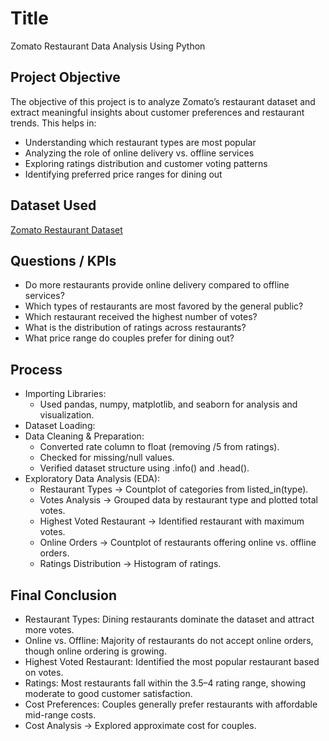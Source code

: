# Title
Zomato Restaurant Data Analysis Using Python

## Project Objective
The objective of this project is to analyze Zomato’s restaurant dataset and extract meaningful insights about customer preferences and restaurant trends.
This helps in:
* Understanding which restaurant types are most popular
* Analyzing the role of online delivery vs. offline services
* Exploring ratings distribution and customer voting patterns
* Identifying preferred price ranges for dining out

## Dataset Used
<a href="https://github.com/mayu268/Zomato_anlaysis/blob/main/Zomato-data-.csv">Zomato Restaurant Dataset</a>

## Questions / KPIs
* Do more restaurants provide online delivery compared to offline services?
* Which types of restaurants are most favored by the general public?
* Which restaurant received the highest number of votes?
* What is the distribution of ratings across restaurants?
* What price range do couples prefer for dining out?

## Process
* Importing Libraries:
    * Used pandas, numpy, matplotlib, and seaborn for analysis and visualization.
* Dataset Loading:
* Data Cleaning & Preparation:
    * Converted rate column to float (removing /5 from ratings).
    * Checked for missing/null values.
    * Verified dataset structure using .info() and .head().
* Exploratory Data Analysis (EDA):
    * Restaurant Types → Countplot of categories from listed_in(type).
    * Votes Analysis → Grouped data by restaurant type and plotted total votes.
    * Highest Voted Restaurant → Identified restaurant with maximum votes.
    * Online Orders → Countplot of restaurants offering online vs. offline orders.
    * Ratings Distribution → Histogram of ratings.
## Final Conclusion
* Restaurant Types: Dining restaurants dominate the dataset and attract more votes.
* Online vs. Offline: Majority of restaurants do not accept online orders, though online ordering is growing.
* Highest Voted Restaurant: Identified the most popular restaurant based on votes.
* Ratings: Most restaurants fall within the 3.5–4 rating range, showing moderate to good customer satisfaction.
* Cost Preferences: Couples generally prefer restaurants with affordable mid-range costs.
* Cost Analysis → Explored approximate cost for couples.
